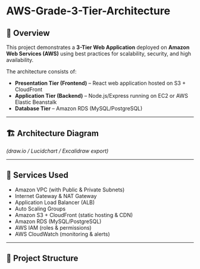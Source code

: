 # AWS-Grade-3-Tier-Architecture

## 📌 Overview
This project demonstrates a **3-Tier Web Application** deployed on **Amazon Web Services (AWS)** using best practices for scalability, security, and high availability.

The architecture consists of:
- **Presentation Tier (Frontend)** – React web application hosted on S3 + CloudFront
- **Application Tier (Backend)** – Node.js/Express running on EC2 or AWS Elastic Beanstalk
- **Database Tier** – Amazon RDS (MySQL/PostgreSQL)

---

## 🏗️ Architecture Diagram
*(draw.io / Lucidchart / Excalidraw export)*

---

## 🚀 Services Used
- Amazon VPC (with Public & Private Subnets)
- Internet Gateway & NAT Gateway
- Application Load Balancer (ALB)
- Auto Scaling Groups
- Amazon S3 + CloudFront (static hosting & CDN)
- Amazon RDS (MySQL/PostgreSQL)
- AWS IAM (roles & permissions)
- AWS CloudWatch (monitoring & alerts)

---

## 📂 Project Structure
